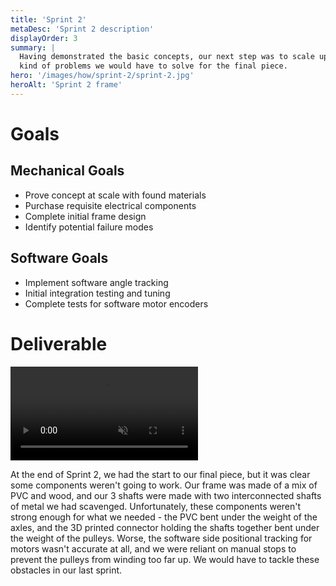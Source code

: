 ```yaml
---
title: 'Sprint 2'
metaDesc: 'Sprint 2 description'
displayOrder: 3
summary: |
  Having demonstrated the basic concepts, our next step was to scale up and find out what
  kind of problems we would have to solve for the final piece.
hero: '/images/how/sprint-2/sprint-2.jpg'
heroAlt: 'Sprint 2 frame'
---
```

# Goals

## Mechanical Goals

- Prove concept at scale with found materials
- Purchase requisite electrical components
- Complete initial frame design
- Identify potential failure modes

## Software Goals

- Implement software angle tracking
- Initial integration testing and tuning
- Complete tests for software motor encoders

# Deliverable

<div class="multi-image">
  <video src="/videos/sprint-2.webm" preload='metadata' loop controls muted></video>
</div>

At the end of Sprint 2, we had the start to our final piece, but it was clear some
components weren't going to work. Our frame was made of a mix of PVC and wood, and our 3
shafts were made with two interconnected shafts of metal we had scavenged.
Unfortunately, these components weren't strong enough for what we needed - the PVC bent
under the weight of the axles, and the 3D printed connector holding the shafts together
bent under the weight of the pulleys. Worse, the software side positional tracking for
motors wasn't accurate at all, and we were reliant on manual stops to prevent the
pulleys from winding too far up. We would have to tackle these obstacles in our last
sprint.
